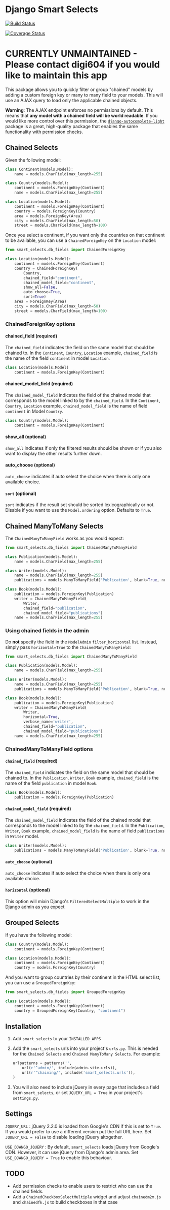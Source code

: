 # Django Smart Selects

[![Build Status](https://travis-ci.org/digi604/django-smart-selects.svg?branch=master)](https://travis-ci.org/digi604/django-smart-selects)

[![Coverage Status](https://coveralls.io/repos/github/digi604/django-smart-selects/badge.svg?branch=master)](https://coveralls.io/github/digi604/django-smart-selects?branch=master)

# CURRENTLY UNMAINTAINED - Please contact digi604 if you would like to maintain this app #


This package allows you to quickly filter or group "chained" models by adding a custom foreign key or many to many field to your models. This will use an AJAX query to load only the applicable chained objects.

**Warning**: The AJAX endpoint enforces no permissions by default.  This means that **any model with a chained field will be world readable**. If you would like more control over this permission, the [`django-autocomplete-light`](https://github.com/yourlabs/django-autocomplete-light) package is a great, high-quality package that enables the same functionality with permission checks.

## Chained Selects

Given the following model:

```python
class Continent(models.Model):
    name = models.CharField(max_length=255)

class Country(models.Model):
    continent = models.ForeignKey(Continent)
    name = models.CharField(max_length=255)

class Location(models.Model):
    continent = models.ForeignKey(Continent)
    country = models.ForeignKey(Country)
    area = models.ForeignKey(Area)
    city = models.CharField(max_length=50)
    street = models.CharField(max_length=100)
```

Once you select a continent, if you want only the countries on that continent to be available, you can use a `ChainedForeignKey` on the `Location` model:

```python
from smart_selects.db_fields import ChainedForeignKey

class Location(models.Model):
    continent = models.ForeignKey(Continent)
    country = ChainedForeignKey(
        Country,
        chained_field="continent",
        chained_model_field="continent",
        show_all=False,
        auto_choose=True,
        sort=True)
    area = ForeignKey(Area)
    city = models.CharField(max_length=50)
    street = models.CharField(max_length=100)
```

### ChainedForeignKey options

#### chained_field (required)

The `chained_field` indicates the field on the same model that should be chained to. In the `Continent`, `Country`, `Location` example, `chained_field` is the name of the field `continent` in model `Location`.

```python
class Location(models.Model)
    continent = models.ForeignKey(Continent)
```

#### chained_model_field (required)

The `chained_model_field` indicates the field of the chained model that corresponds to the model linked to by the `chained_field`. In the `Continent`, `Country`, `Location` example, `chained_model_field` is the name of field `continent` in Model `Country`.

```python
class Country(models.Model):
    continent = models.ForeignKey(Continent)
```

#### show_all (optional)

`show_all` indicates if only the filtered results should be shown or if you also want to display the other results further down.

#### auto_choose (optional)

`auto_choose` indicates if auto select the choice when there is only one available choice.

#### `sort` (optional)

`sort` indicates if the result set should be sorted lexicographically or not. Disable if you want to use the `Model.ordering` option. Defaults to `True`.


## Chained ManyToMany Selects

The `ChainedManyToManyField` works as you would expect:

```python
from smart_selects.db_fields import ChainedManyToManyField

class Publication(models.Model):
    name = models.CharField(max_length=255)

class Writer(models.Model):
    name = models.CharField(max_length=255)
    publications = models.ManyToManyField('Publication', blank=True, null=True)

class Book(models.Model):
    publication = models.ForeignKey(Publication)
    writer = ChainedManyToManyField(
        Writer,
        chained_field="publication",
        chained_model_field="publications")
    name = models.CharField(max_length=255)
```


### Using chained fields in the admin

Do **not** specify the field in the `ModelAdmin` `filter_horizontal` list. Instead, simply pass `horizontal=True` to the `ChainedManyToManyField`:

```python
from smart_selects.db_fields import ChainedManyToManyField

class Publication(models.Model):
    name = models.CharField(max_length=255)

class Writer(models.Model):
    name = models.CharField(max_length=255)
    publications = models.ManyToManyField('Publication', blank=True, null=True)

class Book(models.Model):
    publication = models.ForeignKey(Publication)
    writer = ChainedManyToManyField(
        Writer,
        horizontal=True,
        verbose_name='writer',
        chained_field="publication",
        chained_model_field="publications")
    name = models.CharField(max_length=255)
```


### ChainedManyToManyField options

#### `chained_field` (required)

The `chained_field` indicates the field on the same model that should be chained to. In the `Publication`, `Writer`, `Book` example, `chained_field` is the name of the field `publication` in model `Book`.

```python
class Book(models.Model):
    publication = models.ForeignKey(Publication)
```

#### `chained_model_field` (required)

The `chained_model_field` indicates the field of the chained model that corresponds to the model linked to by the `chained_field`. In the `Publication`, `Writer`, `Book` example, `chained_model_field` is the name of field `publications` in `Writer` model.

```python
class Writer(models.Model):
    publications = models.ManyToManyField('Publication', blank=True, null=True)
```

#### `auto_choose` (optional)

`auto_choose` indicates if auto select the choice when there is only one available choice.

#### `horizontal` (optional)

This option will mixin Django's `FilteredSelectMultiple` to work in the Django admin as you expect


## Grouped Selects

If you have the following model:

```python
class Country(models.Model):
    continent = models.ForeignKey(Continent)

class Location(models.Model):
    continent = models.ForeignKey(Continent)
    country = models.ForeignKey(Country)
```

And you want to group countries by their continent in the HTML select list, you can use a `GroupedForeignKey`:

```python
from smart_selects.db_fields import GroupedForeignKey

class Location(models.Model):
    continent = models.ForeignKey(Continent)
    country = GroupedForeignKey(Country, "continent")
```


## Installation

1. Add `smart_selects` to your `INSTALLED_APPS`
2. Add the `smart_selects` urls into your project's `urls.py`. This is needed for the `Chained Selects` and `Chained ManyToMany Selects`. For example:

    ```python
    urlpatterns = patterns('',
        url(r'^admin/', include(admin.site.urls)),
        url(r'^chaining/', include('smart_selects.urls')),
    )
    ```

3. You will also need to include jQuery in every page that includes a field from `smart_selects`, or set `JQUERY_URL = True` in your project's `settings.py`.


## Settings

`JQUERY_URL`
:   jQuery 2.2.0 is loaded from Google's CDN if this is set to `True`. If you would prefer to
    use a different version put the full URL here. Set `JQUERY_URL = False`
    to disable loading jQuery altogether.

`USE_DJANGO_JQUERY`
:   By default, `smart_selects` loads jQuery from Google's CDN. However, it can use jQuery from Django's
    admin area. Set `USE_DJANGO_JQUERY = True` to enable this behaviour.


## TODO

* Add permission checks to enable users to restrict who can use the chained fields.
* Add a `ChainedCheckboxSelectMultiple` widget and adjust `chainedm2m.js` and `chainedfk.js` to build checkboxes in that case
